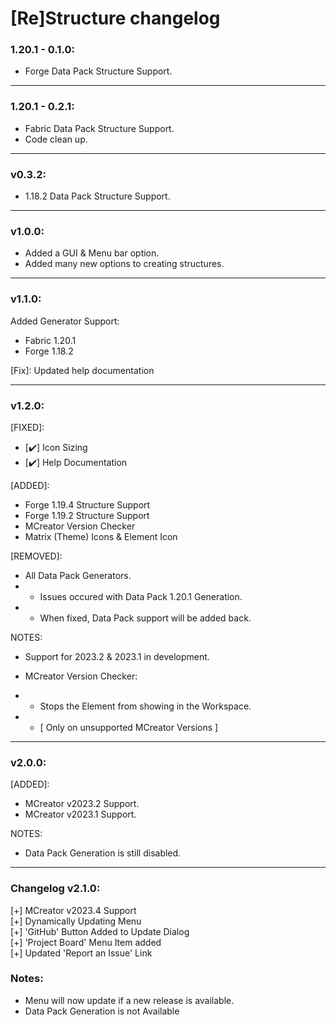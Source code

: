 # [Re]Structure changelog
### 1.20.1 - 0.1.0:
+ Forge Data Pack Structure Support.
<hr>

### 1.20.1 - 0.2.1:
+ Fabric Data Pack Structure Support.
+ Code clean up.
<hr>

### v0.3.2:
+ 1.18.2 Data Pack Structure Support.
<hr>

### v1.0.0:
+ Added a GUI & Menu bar option.
+ Added many new options to creating structures.
<hr>

### v1.1.0:
Added Generator Support:
+ Fabric 1.20.1
+ Forge 1.18.2
  
[Fix]: Updated help documentation
<hr>

### v1.2.0:
[FIXED]:
 - [✔️] Icon Sizing
 - [✔️] Help Documentation

[ADDED]:
+ Forge 1.19.4 Structure Support
+ Forge 1.19.2 Structure Support
+ MCreator Version Checker
+ Matrix (Theme) Icons & Element Icon

[REMOVED]:
- All Data Pack Generators.
- - Issues occured with Data Pack 1.20.1 Generation.
- - When fixed, Data Pack support will be added back.

NOTES:
- Support for 2023.2 & 2023.1 in development.
 
- MCreator Version Checker:
- - Stops the Element from showing in the Workspace.
- - [ Only on unsupported MCreator Versions ]
<hr>

### v2.0.0:
[ADDED]:
+ MCreator v2023.2 Support.
+ MCreator v2023.1 Support.

NOTES:
+ Data Pack Generation is still disabled.
<hr>

### Changelog v2.1.0:
[+] MCreator v2023.4 Support\
[+] Dynamically Updating Menu\
[+] 'GitHub' Button Added to Update Dialog\
[+] 'Project Board' Menu Item added\
[+] Updated 'Report an Issue' Link
### Notes:
- Menu will now update if a new release is available.
- Data Pack Generation is not Available
